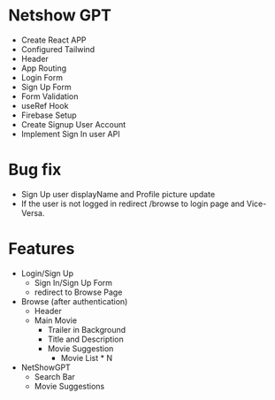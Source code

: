 # Netshow GPT

- Create React APP
- Configured Tailwind
- Header
- App Routing
- Login Form
- Sign Up Form
- Form Validation
- useRef Hook
- Firebase Setup
- Create Signup User Account
- Implement Sign In user API

# Bug fix
- Sign Up user displayName and Profile picture update
- If the user is not logged in  redirect /browse to login page and Vice-Versa.


# Features
- Login/Sign Up
    - Sign In/Sign Up Form
    - redirect to Browse Page
- Browse (after authentication)
    - Header
    - Main Movie
        - Trailer in Background
        - Title and Description
        - Movie Suggestion
            - Movie List * N
- NetShowGPT
    - Search Bar
    - Movie Suggestions 

